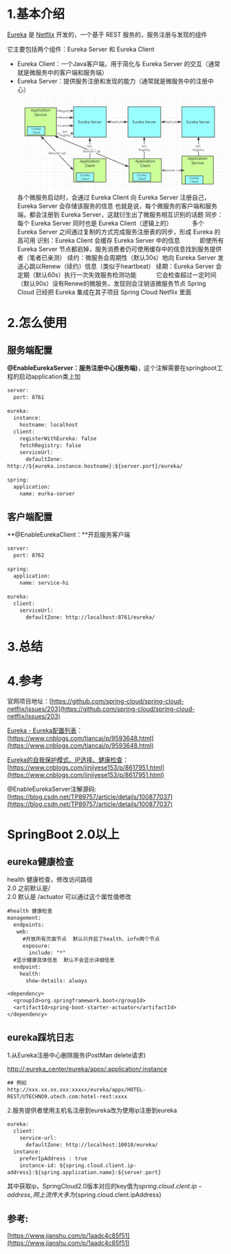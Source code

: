 # 1.基本介绍

[Eureka](https://github.com/Netflix/Eureka) 是 [Netflix](https://github.com/Netflix) 开发的，一个基于 REST 服务的，服务注册与发现的组件

它主要包括两个组件：Eureka Server 和 Eureka Client

* Eureka Client：一个Java客户端，用于简化与 Eureka Server 的交互（通常就是微服务中的客户端和服务端）
* Eureka Server：提供服务注册和发现的能力（通常就是微服务中的注册中心）
  ![img](/static/image/398358-20190722105850485-951984065.png)
  各个微服务启动时，会通过 Eureka Client 向 Eureka Server 注册自己，Eureka Server 会存储该服务的信息
  也就是说，每个微服务的客户端和服务端，都会注册到 Eureka Server，这就衍生出了微服务相互识别的话题
  同步：每个 Eureka Server 同时也是 Eureka Client（逻辑上的）
  　　　多个 Eureka Server 之间通过复制的方式完成服务注册表的同步，形成 Eureka 的高可用
  识别：Eureka Client 会缓存 Eureka Server 中的信息
  　　　即使所有 Eureka Server 节点都宕掉，服务消费者仍可使用缓存中的信息找到服务提供者（笔者已亲测）
  续约：微服务会周期性（默认30s）地向 Eureka Server 发送心跳以Renew（续约）信息（类似于heartbeat）
  续期：Eureka Server 会定期（默认60s）执行一次失效服务检测功能
  　　　它会检查超过一定时间（默认90s）没有Renew的微服务，发现则会注销该微服务节点
  Spring Cloud 已经把 Eureka 集成在其子项目 Spring Cloud Netflix 里面

# 2.怎么使用

## 服务端配置

**@EnableEurekaServer：服务注册中心\(服务端\)**，这个注解需要在springboot工程的启动application类上加

```
server:
  port: 8761

eureka:
  instance:
    hostname: localhost
  client:
    registerWithEureka: false
    fetchRegistry: false
    serviceUrl:
      defaultZone: http://${eureka.instance.hostname}:${server.port}/eureka/

spring:
  application:
    name: eurka-server
```

## 客户端配置

**@EnableEurekaClient：**开启服务客户端

```
server:
  port: 8762

spring:
  application:
    name: service-hi

eureka:
  client:
    serviceUrl:
      defaultZone: http://localhost:8761/eureka/
```

# 3.总结

# 4.参考

官网项目地址：[https://github.com/spring-cloud/spring-cloud-netflix/issues/203](https://github.com/spring-cloud/spring-cloud-netflix/issues/203)

[Eureka - Eureka配置列表](https://www.cnblogs.com/tiancai/p/9593648.html)：[https://www.cnblogs.com/tiancai/p/9593648.html](https://www.cnblogs.com/tiancai/p/9593648.html)

[Eureka的自我保护模式、IP选择、健康检查](https://www.cnblogs.com/jinjiyese153/p/8617951.html)：[https://www.cnblogs.com/jinjiyese153/p/8617951.html](https://www.cnblogs.com/jinjiyese153/p/8617951.html)

@EnableEurekaServer注解源码: [https://blog.csdn.net/TP89757/article/details/100877037](https://blog.csdn.net/TP89757/article/details/100877037)

# 

# SpringBoot 2.0以上

## eureka健康检查

health 健康检查，修改访问路径  
  2.0 之前默认是/  
  2.0 默认是 /actuator 可以通过这个属性值修改

```
#health 健康检查
management:
  endpoints:
   web:
     #开放所有页面节点  默认只开启了health、info两个节点
     exposure:
       include: "*"
  #显示健康具体信息  默认不会显示详细信息
  endpoint:
    health:
      show-details: always
```

```
<dependency>
  <groupId>org.springframework.boot</groupId>
  <artifactId>spring-boot-starter-actuator</artifactId>
</dependency>
```

## eureka踩坑日志

1.从Eureka注册中心删除服务\(PostMan delete请求\)

[http://:eureka\_center/eureka/apps/:application/:instance](http://:eureka_center/eureka/apps/:application/:instance)

```
## 例如
http://xxx.xx.xx.xxx:xxxxx/eureka/apps/HOTEL-REST/UTECHNO9.utech.com:hotel-rest:xxxx
```

2.服务提供者使用主机名注册到eureka改为使用ip注册到eureka

```
eureka:
  client:
    service-url:
      defaultZone: http://localhost:10010/eureka/
  instance:
    preferIpAddress : true
    instance-id: ${spring.cloud.client.ip-address}:${spring.application.name}:${server.port}
```

其中获取ip，SpringCloud2.0版本对应的key值为${spring.cloud.clent.ip-address},网上流传大多为${spring.cloud.clent.ipAddress}

## 参考:

[https://www.jianshu.com/p/1aadc4c85f51](https://www.jianshu.com/p/1aadc4c85f51)

